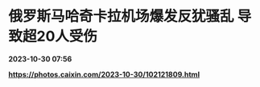 # 俄罗斯马哈奇卡拉机场爆发反犹骚乱 导致超20人受伤

**2023-10-30 07:56**

**https://photos.caixin.com/2023-10-30/102121809.html**

